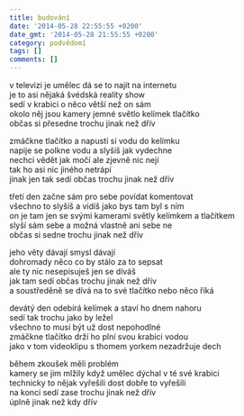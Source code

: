 ```yaml
---
title: budování
date: '2014-05-28 22:55:55 +0200'
date_gmt: '2014-05-28 21:55:55 +0200'
category: podvědomí
tags: []
comments: []
---
```

<p>v televizi je umělec dá se to najít na internetu<br />
je to asi nějaká švédská reality show<br />
sedí v krabici o něco větší než on sám<br />
okolo něj jsou kamery jemné světlo kelímek tlačítko<br />
občas si přesedne trochu jinak než dřív</p>
<p>zmáčkne tlačítko a napustí si vodu do kelímku<br />
napije se polkne vodu a slyšíš jak vydechne<br />
nechci vědět jak močí ale zjevně nic nejí<br />
tak ho asi nic jiného netrápí<br />
jinak jen tak sedí občas trochu jinak než dřív</p>
<p>třetí den začne sám pro sebe povídat komentovat<br />
všechno to slyšíš a vidíš jako bys tam byl s ním<br />
on je tam jen se svými kamerami světly kelímkem a tlačítkem<br />
slyší sám sebe a možná vlastně ani sebe ne<br />
občas si sedne trochu jinak než dřív</p>
<p>jeho věty dávají smysl dávají<br />
dohromady něco co by stálo za to sepsat<br />
ale ty nic nesepisuješ jen se díváš<br />
jak tam sedí občas trochu jinak než dřív<br />
a soustředěně se dívá na to své tlačítko nebo něco říká</p>
<p>devátý den odebírá kelímek a staví ho dnem nahoru<br />
sedí tak trochu jako by ležel<br />
všechno to musí být už dost nepohodlné<br />
zmáčkne tlačítko drží ho plní svou krabici vodou<br />
jako v tom videoklipu s thomem yorkem nezadržuje dech</p>
<p>během zkoušek měli problém<br />
kamery se jim mlžily když umělec dýchal v té své krabici<br />
technicky to nějak vyřešili dost dobře to vyřešili<br />
na konci sedí zase trochu jinak než dřív<br />
úplně jinak než kdy dřív</p>
